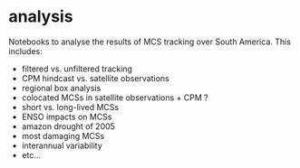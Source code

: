 # analysis
Notebooks to analyse the results of MCS tracking over South America. This includes:
-  filtered vs. unfiltered tracking
-  CPM hindcast vs. satellite observations
-  regional box analysis
-  colocated MCSs in satellite observations + CPM ?
-  short vs. long-lived MCSs
-  ENSO impacts on MCSs
-  amazon drought of 2005
-  most damaging MCSs
-  interannual variability
-  etc...
